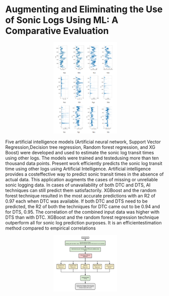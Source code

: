 # Augmenting and Eliminating the Use of Sonic Logs Using ML: A Comparative Evaluation

<p align="center">
<img src="logs.png" style="width:200px;" />
</p>

Five artificial intelligence models (Artificial neural network, Support Vector Regression,Decision tree regression, Random forest regression, and XG Boost) were developed and used to estimate the sonic log transit times using other logs.  The models were trained and testedusing more than ten thousand data points.  Present work efficiently predicts the sonic log transit time using other logs using Artificial Intelligence.  Artificial intelligence provides a costeffective way to predict sonic transit times in the absence of actual data. This application augments the cases of missing or unreliable sonic logging data. In cases of unavailability of both DTC and DTS, AI techniques can still predict them satisfactorily. XGBoost and the random forest technique resulted in the most accurate predictions with an R2 of 0.97 each when DTC was available. If both DTC and DTS need to be predicted, the R2 of both the techniques for DTC came out to be 0.94 and for DTS, 0.95. The correlation of the combined input data was higher with DTS than with DTC. XGBoost and the random forest regression technique outperform all for sonic log prediction purposes. It is an efficientestimation method compared to empirical correlations

<p align="center">
<img src="flow.png" style="width:200px;" />
</p>
